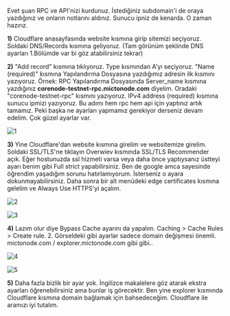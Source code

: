  Evet şuan RPC ve API'nizi kurdunuz. İstediğiniz subdomain'i de oraya yazdığınız ve onların notlarını aldınız. Sunucu ipniz de kenarda. O zaman hazırız.

  **1)** Cloudflare anasayfasında website kısmına girip sitemizi seçiyoruz. Soldaki DNS/Records kısmına geliyoruz. (Tam görünüm şeklinde DNS ayarları 1.Bölümde var bi göz atabilirsiniz tekrar)
    
  **2)** "Add record" kısmına tıklıyoruz. Type kısmından A'yı seçiyoruz. "Name (required)" kısmına Yapılandırma Dosyasına yazdığımız adresin ilk kısmını yazıyoruz. Örnek: RPC Yapılandırma Dosyasında Server_name kısmına yazdığınız **corenode-testnet-rpc.mictonode.com** diyelim. Oradaki "corenode-testnet-rpc" kısmını yazıyoruz. IPv4 address (required) kısmına sunucu ipmizi yazıyoruz.
  Bu adımı hem rpc hem api için yaptınız artık tamamız. Peki başka ne ayarları yapmamız gerekiyor derseniz devam edelim. Çok güzel ayarlar var.

  ![1](https://i.hizliresim.com/aqhgh0n.png)


  **3)** Yine Cloudflare'dan website kısmına girelim ve websitemize girelim. Soldaki SSL/TLS'ne tıklayın Overwiev kısmında SSL/TLS Recommender açık. Eğer hostunuzda ssl hizmeti varsa veya daha önce yaptıysanız üstteyi ayarı benim gibi Full strict yapabilirsiniz. Ben de google amca sayesinde öğrendim yaşadığım sorunu hatırlamıyorum. İsterseniz o ayara dokunmayabilirsiniz. Daha sonra bir alt menüdeki edge certificates kısmına gelelim ve Always Use HTTPS'yi açalım.

  ![2](https://i.hizliresim.com/cy1qom1.jpg)

  ![3](https://i.hizliresim.com/e5yrco2.jpg)


  **4)** Lazım olur diye Bypass Cache ayarını da yapalım. Caching > Cache Rules > Create rule. 2. Görseldeki gibi ayarlar sadece domain değişmesi önemli. mictonode.com / explorer.mictonode.com gibi gibi..

  ![4](https://i.hizliresim.com/7s2yncw.jpg)


  ![5](https://i.hizliresim.com/ouh0z15.jpg)


  **5)** Daha fazla bizlik bir ayar yok. İngilizce makalelere göz atarak ekstra ayarları öğrenebilirsiniz ama bunlar iş görecektir. Ben yine explorer kısmında Cloudflare kısmına domain bağlamak için bahsedeceğim. Cloudflare ile aramızı iyi tutalım.
